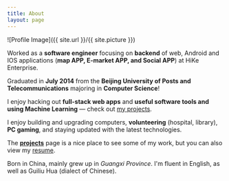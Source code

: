 ```yaml
---
title: About
layout: page
---
```

![Profile Image]({{ site.url }}/{{ site.picture }})


<p class="about-text">
<span class="fa fa-briefcase about-icon"></span>
Worked as a <strong>software engineer</strong> focusing on <strong>backend</strong> of web, Android and IOS applications (<strong>map APP, E-market APP, and Social APP</strong>) at HiKe Enterprise. 
</p>

<p class="about-text">
<span class="fa fa-graduation-cap about-icon"></span>
Graduated in <strong>July 2014</strong> from the <strong>Beijing University of Posts and Telecommunications</strong> majoring in <strong>Computer Science</strong>!
</p>

<p class="about-text">
<span class="fa fa-code about-icon"></span>
I enjoy hacking out <strong>full-stack web apps</strong> and <strong>useful software tools and using Machine Learning</strong> &mdash; check out <a href="{{ site.url }}/projects">my projects</a>.
</p>

<p class="about-text">
<span class="fa fa-heart about-icon"></span>
I enjoy building and upgrading computers, <strong>volunteering</strong> (hospital, library), <strong>PC gaming</strong>, and staying updated with the latest technologies.
</p>

<p class="about-text">
<span class="fa fa-file-text-o about-icon"></span>
The <strong><a href="{{ site.url }}/projects">projects</a></strong> page is a nice place to see some of my work, but you can also view my <a href="https://drive.google.com/file/d/0B41lqVWEW7dSTmRtQWVTampxbDQ/view?usp=sharing" target="blank">resume</a>.
</p>

<p class="about-text">
<span class="fa fa-globe about-icon"></span>
Born in China, mainly grew up in <i>Guangxi Province</i>. I'm fluent in English, as well as Guiliu Hua (dialect of Chinese).
</p>
